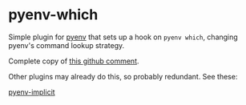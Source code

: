# pyenv-which

Simple plugin for [pyenv](https://github.com/pyenv/pyenv) that sets up a hook on `pyenv which`, changing pyenv's command lookup strategy.

Complete copy of [this github comment](https://github.com/pyenv/pyenv/issues/34#issuecomment-21297171).  

Other plugins may already do this, so probably redundant.  See these:

[pyenv-implicit](https://github.com/concordusapps/pyenv-implict)
